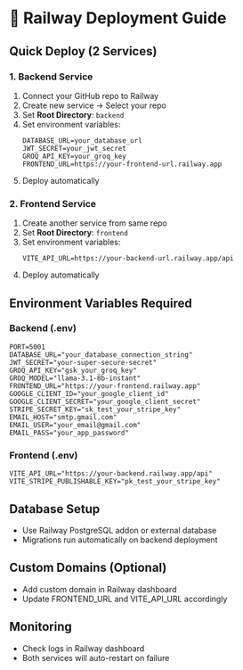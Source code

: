 # 🚀 Railway Deployment Guide

## Quick Deploy (2 Services)

### 1. Backend Service
1. Connect your GitHub repo to Railway
2. Create new service → Select your repo
3. Set **Root Directory**: `backend`
4. Set environment variables:
   ```
   DATABASE_URL=your_database_url
   JWT_SECRET=your_jwt_secret
   GROQ_API_KEY=your_groq_key
   FRONTEND_URL=https://your-frontend-url.railway.app
   ```
5. Deploy automatically

### 2. Frontend Service  
1. Create another service from same repo
2. Set **Root Directory**: `frontend`
3. Set environment variables:
   ```
   VITE_API_URL=https://your-backend-url.railway.app/api
   ```
4. Deploy automatically

## Environment Variables Required

### Backend (.env)
```
PORT=5001
DATABASE_URL="your_database_connection_string"
JWT_SECRET="your-super-secure-secret"
GROQ_API_KEY="gsk_your_groq_key"
GROQ_MODEL="llama-3.1-8b-instant"
FRONTEND_URL="https://your-frontend.railway.app"
GOOGLE_CLIENT_ID="your_google_client_id"
GOOGLE_CLIENT_SECRET="your_google_client_secret"
STRIPE_SECRET_KEY="sk_test_your_stripe_key"
EMAIL_HOST="smtp.gmail.com"
EMAIL_USER="your_email@gmail.com"
EMAIL_PASS="your_app_password"
```

### Frontend (.env)
```
VITE_API_URL="https://your-backend.railway.app/api"
VITE_STRIPE_PUBLISHABLE_KEY="pk_test_your_stripe_key"
```

## Database Setup
- Use Railway PostgreSQL addon or external database
- Migrations run automatically on backend deployment

## Custom Domains (Optional)
- Add custom domain in Railway dashboard
- Update FRONTEND_URL and VITE_API_URL accordingly

## Monitoring
- Check logs in Railway dashboard
- Both services will auto-restart on failure